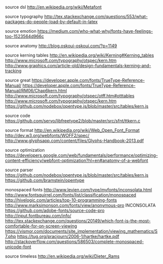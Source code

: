 
source dsl
  http://en.wikipedia.org/wiki/Metafont

source typography
  http://tex.stackexchange.com/questions/553/what-packages-do-people-load-by-default-in-latex

source emotion
  https://medium.com/who-what-why/fonts-have-feelings-too-1523564d966c

source anatomy
  http://blog.oskoui-oskoui.com/?p=1149

source kerning tables
  http://en.wikipedia.org/wiki/Kerning#Kerning_tables
  http://www.microsoft.com/typography/otspec/kern.htm
  http://www.graphics.com/article-old/design-fundamentals-kerning-and-tracking
  
  source great
    https://developer.apple.com/fonts/TrueType-Reference-Manual/
    https://developer.apple.com/fonts/TrueType-Reference-Manual/RM06/Chap6kern.html
    http://www.microsoft.com/typography/otspec/otff.htm#otttables
    http://www.microsoft.com/typography/otspec/kern.htm
    https://github.com/nodebox/opentype.js/blob/master/src/tables/kern.js

  source code
    https://github.com/servo/libfreetype2/blob/master/src/sfnt/ttkern.c

source format
  http://en.wikipedia.org/wiki/Web_Open_Font_Format
  http://dev.w3.org/webfonts/WOFF2/spec/
  http://www.glyphsapp.com/content/files/Glyphs-Handbook-2013.pdf

source optimization
  https://developers.google.com/web/fundamentals/performance/optimizing-content-efficiency/webfont-optimization?hl=en#anatomy-of-a-webfont

source parser
  https://github.com/nodebox/opentype.js/blob/master/src/tables/kern.js
  https://github.com/bramstein/opentype

monospaced fonts
  http://www.levien.com/type/myfonts/inconsolata.html
  http://www.fontsquirrel.com/fonts/list/classification/monospaced
  http://hivelogic.com/articles/top-10-programming-fonts
  http://www.marksimonson.com/fonts/view/anonymous-pro
  INCONSOLATA
  https://github.com/adobe-fonts/source-code-pro
  http://input.fontbureau.com/info/
  http://tex.stackexchange.com/questions/20149/which-font-is-the-most-comfortable-for-on-screen-viewing
  https://vismor.com/documents/site_implementation/viewing_mathematics/S7.php
  https://tug.org/pracjourn/2006-1/hartke/hartke.pdf
  http://stackoverflow.com/questions/586503/complete-monospaced-unicode-font

source timeless
  http://en.wikipedia.org/wiki/Dieter_Rams
